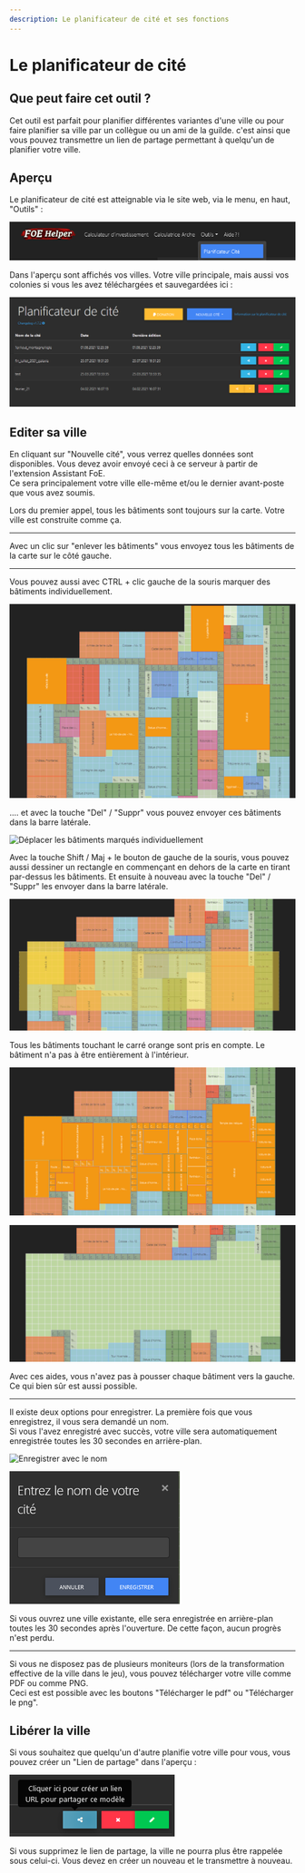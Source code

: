 ```yaml
---
description: Le planificateur de cité et ses fonctions
---
```


# Le planificateur de cité

## Que peut faire cet outil ?
Cet outil est parfait pour planifier différentes variantes d'une ville ou pour faire planifier sa ville par un collègue ou un ami de la guilde.
c'est ainsi que vous pouvez transmettre un lien de partage permettant à quelqu'un de planifier votre ville. 

## Aperçu

Le planificateur de cité est atteignable via le site web, via le menu, en haut, "Outils" :

![lien vers le planificateur de cité](./.images/Lien_planificateur.png)

Dans l'aperçu sont affichés vos villes. Votre ville principale, mais aussi vos colonies si vous les avez téléchargées et sauvegardées ici :

![Aperçu des villes sauvegardées](./.images/ville_sauvegardee.png)

## Editer sa ville
 
En cliquant sur "Nouvelle cité", vous verrez quelles données sont disponibles. Vous devez avoir envoyé ceci à ce serveur à partir de l'extension Assistant FoE.<br>
Ce sera principalement votre ville elle-même et/ou le dernier avant-poste que vous avez soumis.

Lors du premier appel, tous les bâtiments sont toujours sur la carte. Votre ville est construite comme ça. 

---

Avec un clic sur "enlever les bâtiments" vous envoyez tous les bâtiments de la carte sur le côté gauche.

---

Vous pouvez aussi avec CTRL + clic gauche de la souris marquer des bâtiments individuellement.

![Marqué des bâtiments individuellement](./.images/batiment_marque.png)

.... et avec la touche "Del" / "Suppr" vous pouvez envoyer ces bâtiments dans la barre latérale.

![Déplacer les bâtiments marqués individuellement](./images/batiment_enleve.png)

Avec la touche Shift / Maj + le bouton de gauche de la souris, vous pouvez aussi dessiner un rectangle en commençant en dehors de la carte en tirant par-dessus les bâtiments. Et ensuite à nouveau avec la touche "Del" / "Suppr" les envoyer dans la barre latérale.

![Dessiner un rectangle](./.images/rectangle.png)

<div data-gb-custom-block data-tag="hint" data-style='info'>
Tous les bâtiments touchant le carré orange sont pris en compte. Le bâtiment n'a pas à être entièrement à l'intérieur. 
</div>

![Bâtiments sélectionnés](./.images/selection_avec_rectangle.png)

![Enlever les bâtiments sélectionnés](./.images/enleve_avec_rectangle.png)

Avec ces aides, vous n'avez pas à pousser chaque bâtiment vers la gauche. Ce qui bien sûr est aussi possible. 

---

Il existe deux options pour enregistrer. La première fois que vous enregistrez, il vous sera demandé un nom.<br>
Si vous l'avez enregistré avec succès, votre ville sera automatiquement enregistrée toutes les 30 secondes en arrière-plan. 

![Enregistrer avec le nom](./.images/enregister.png)

![Enregistré !](./.images/enregistrer.png)

Si vous ouvrez une ville existante, elle sera enregistrée en arrière-plan toutes les 30 secondes après l'ouverture. De cette façon, aucun progrès n'est perdu. 

---

Si vous ne disposez pas de plusieurs moniteurs (lors de la transformation effective de la ville dans le jeu), vous pouvez télécharger votre ville comme PDF ou comme PNG.<br>
Ceci est est possible avec les boutons "Télécharger le pdf" ou "Télécharger le png".

## Libérer la ville

Si vous souhaitez que quelqu'un d'autre planifie votre ville pour vous, vous pouvez créer un "Lien de partage" dans l'aperçu : 

![Etablir un lien de partage](./.images/lien_partage.png)

<div data-gb-custom-block data-tag="hint" data-style='warning'>
Si vous supprimez le lien de partage, la ville ne pourra plus être rappelée sous celui-ci. Vous devez en créer un nouveau et le transmettre à nouveau. 
</div>

